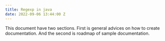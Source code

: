 ```yaml
---
title: Regexp in java
date: 2022-09-06 13:44:00 Z
---
```

This document have two sections. First is general advices on how to create documentation. And the second is roadmap of sample documentation. 


<!--stackedit_data:
eyJoaXN0b3J5IjpbLTMyMTQ3MDQ0MCwtOTM1NDQ5MDY2LDczMD
k5ODExNl19
-->